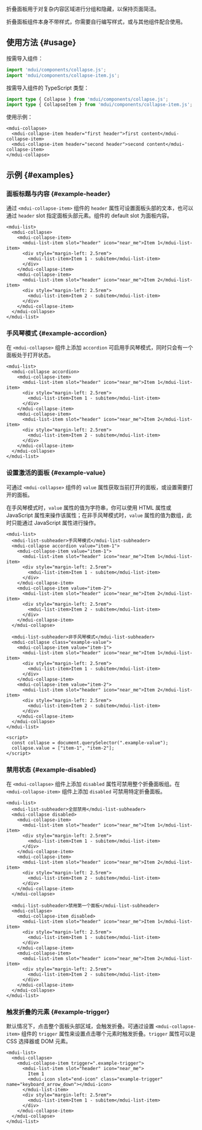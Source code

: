 折叠面板用于对复杂内容区域进行分组和隐藏，以保持页面简洁。

折叠面板组件本身不带样式，你需要自行编写样式，或与其他组件配合使用。

## 使用方法 {#usage}

按需导入组件：

```js
import 'mdui/components/collapse.js';
import 'mdui/components/collapse-item.js';
```

按需导入组件的 TypeScript 类型：

```ts
import type { Collapse } from 'mdui/components/collapse.js';
import type { CollapseItem } from 'mdui/components/collapse-item.js';
```

使用示例：

```html,example
<mdui-collapse>
  <mdui-collapse-item header="first header">first content</mdui-collapse-item>
  <mdui-collapse-item header="second header">second content</mdui-collapse-item>
</mdui-collapse>
```

## 示例 {#examples}

### 面板标题与内容 {#example-header}

通过 `<mdui-collapse-item>` 组件的 `header` 属性可设置面板头部的文本，也可以通过 `header` slot 指定面板头部元素。组件的 default slot 为面板内容。

```html,example,expandable
<mdui-list>
  <mdui-collapse>
    <mdui-collapse-item>
      <mdui-list-item slot="header" icon="near_me">Item 1</mdui-list-item>
      <div style="margin-left: 2.5rem">
        <mdui-list-item>Item 1 - subitem</mdui-list-item>
      </div>
    </mdui-collapse-item>
    <mdui-collapse-item>
      <mdui-list-item slot="header" icon="near_me">Item 2</mdui-list-item>
      <div style="margin-left: 2.5rem">
        <mdui-list-item>Item 2 - subitem</mdui-list-item>
      </div>
    </mdui-collapse-item>
  </mdui-collapse>
</mdui-list>
```

### 手风琴模式 {#example-accordion}

在 `<mdui-collapse>` 组件上添加 `accordion` 可启用手风琴模式，同时只会有一个面板处于打开状态。

```html,example,expandable
<mdui-list>
  <mdui-collapse accordion>
    <mdui-collapse-item>
      <mdui-list-item slot="header" icon="near_me">Item 1</mdui-list-item>
      <div style="margin-left: 2.5rem">
        <mdui-list-item>Item 1 - subitem</mdui-list-item>
      </div>
    </mdui-collapse-item>
    <mdui-collapse-item>
      <mdui-list-item slot="header" icon="near_me">Item 2</mdui-list-item>
      <div style="margin-left: 2.5rem">
        <mdui-list-item>Item 2 - subitem</mdui-list-item>
      </div>
    </mdui-collapse-item>
  </mdui-collapse>
</mdui-list>
```

### 设置激活的面板 {#example-value}

可通过 `<mdui-collapse>` 组件的 `value` 属性获取当前打开的面板，或设置需要打开的面板。

在手风琴模式时，`value` 属性的值为字符串，你可以使用 HTML 属性或 JavaScript 属性来操作该属性；在非手风琴模式时，`value` 属性的值为数组，此时只能通过 JavaScript 属性进行操作。

```html,example,expandable
<mdui-list>
  <mdui-list-subheader>手风琴模式</mdui-list-subheader>
  <mdui-collapse accordion value="item-1">
    <mdui-collapse-item value="item-1">
      <mdui-list-item slot="header" icon="near_me">Item 1</mdui-list-item>
      <div style="margin-left: 2.5rem">
        <mdui-list-item>Item 1 - subitem</mdui-list-item>
      </div>
    </mdui-collapse-item>
    <mdui-collapse-item value="item-2">
      <mdui-list-item slot="header" icon="near_me">Item 2</mdui-list-item>
      <div style="margin-left: 2.5rem">
        <mdui-list-item>Item 2 - subitem</mdui-list-item>
      </div>
    </mdui-collapse-item>
  </mdui-collapse>

  <mdui-list-subheader>非手风琴模式</mdui-list-subheader>
  <mdui-collapse class="example-value">
    <mdui-collapse-item value="item-1">
      <mdui-list-item slot="header" icon="near_me">Item 1</mdui-list-item>
      <div style="margin-left: 2.5rem">
        <mdui-list-item>Item 1 - subitem</mdui-list-item>
      </div>
    </mdui-collapse-item>
    <mdui-collapse-item value="item-2">
      <mdui-list-item slot="header" icon="near_me">Item 2</mdui-list-item>
      <div style="margin-left: 2.5rem">
        <mdui-list-item>Item 2 - subitem</mdui-list-item>
      </div>
    </mdui-collapse-item>
  </mdui-collapse>
</mdui-list>

<script>
  const collapse = document.querySelector(".example-value");
  collapse.value = ["item-1", "item-2"];
</script>
```

### 禁用状态 {#example-disabled}

在 `<mdui-collapse>` 组件上添加 `disabled` 属性可禁用整个折叠面板组。在 `<mdui-collapse-item>` 组件上添加 `disabled` 可禁用特定折叠面板。

```html,example,expandable
<mdui-list>
  <mdui-list-subheader>全部禁用</mdui-list-subheader>
  <mdui-collapse disabled>
    <mdui-collapse-item>
      <mdui-list-item slot="header" icon="near_me">Item 1</mdui-list-item>
      <div style="margin-left: 2.5rem">
        <mdui-list-item>Item 1 - subitem</mdui-list-item>
      </div>
    </mdui-collapse-item>
    <mdui-collapse-item>
      <mdui-list-item slot="header" icon="near_me">Item 2</mdui-list-item>
      <div style="margin-left: 2.5rem">
        <mdui-list-item>Item 2 - subitem</mdui-list-item>
      </div>
    </mdui-collapse-item>
  </mdui-collapse>

  <mdui-list-subheader>禁用第一个面板</mdui-list-subheader>
  <mdui-collapse>
    <mdui-collapse-item disabled>
      <mdui-list-item slot="header" icon="near_me">Item 1</mdui-list-item>
      <div style="margin-left: 2.5rem">
        <mdui-list-item>Item 1 - subitem</mdui-list-item>
      </div>
    </mdui-collapse-item>
    <mdui-collapse-item>
      <mdui-list-item slot="header" icon="near_me">Item 2</mdui-list-item>
      <div style="margin-left: 2.5rem">
        <mdui-list-item>Item 2 - subitem</mdui-list-item>
      </div>
    </mdui-collapse-item>
  </mdui-collapse>
</mdui-list>
```

### 触发折叠的元素 {#example-trigger}

默认情况下，点击整个面板头部区域，会触发折叠。可通过设置 `<mdui-collapse-item>` 组件的 `trigger` 属性来设置点击哪个元素时触发折叠。`trigger` 属性可以是 CSS 选择器或 DOM 元素。

```html,example,expandable
<mdui-list>
  <mdui-collapse>
    <mdui-collapse-item trigger=".example-trigger">
      <mdui-list-item slot="header" icon="near_me">
        Item 1
        <mdui-icon slot="end-icon" class="example-trigger" name="keyboard_arrow_down"></mdui-icon>
      </mdui-list-item>
      <div style="margin-left: 2.5rem">
        <mdui-list-item>Item 1 - subitem</mdui-list-item>
      </div>
    </mdui-collapse-item>
  </mdui-collapse>
</mdui-list>
```
